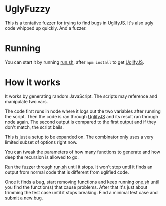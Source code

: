 # UglyFuzzy

This is a tentative fuzzer for trying to find bugs in [UglifyJS](https://github.com/mishoo/UglifyJS2/). It's also ugly code whipped up quickly. And a fuzzer.

# Running

You can start it by running [run.sh](run.sh), after `npm install` to get [UglifyJS](https://github.com/mishoo/UglifyJS2/).

# How it works

It works by generating random JavaScript. The scripts may reference and manipulate two vars.

The code first runs in node where it logs out the two variables after running the script. Then the code is ran through [UglifyJS](https://github.com/mishoo/UglifyJS2/) and its result ran through node again. The second output is compared to the first output and if they don't match, the script bails.

This is just a setup to be expanded on. The combinator only uses a very limited subset of options right now.

You can tweak the parameters of how many functions to generate and how deep the recursion is allowed to go.

Run the fuzzer through [run.sh](run.sh) until it stops. It won't stop until it finds an output from normal code that is different from uglified code.

Once it finds a bug, start removing functions and keep running [one.sh](one.sh) until you find the function(s) that cause problems. After that it's just about trimming the test case until it stops breaking. Find a minimal test case and [submit a new bug](https://github.com/mishoo/UglifyJS2/issues/new).
